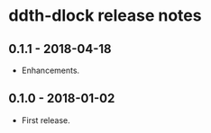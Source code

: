 # ddth-dlock release notes

## 0.1.1 - 2018-04-18

- Enhancements.


## 0.1.0 - 2018-01-02

- First release.
